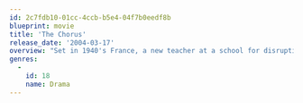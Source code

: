 ```yaml
---
id: 2c7fdb10-01cc-4ccb-b5e4-04f7b0eedf8b
blueprint: movie
title: 'The Chorus'
release_date: '2004-03-17'
overview: "Set in 1940's France, a new teacher at a school for disruptive boys gives hope and inspiration."
genres:
  -
    id: 18
    name: Drama
---
```

